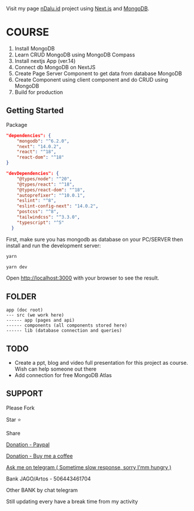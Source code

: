 Visit my page [nDalu.id](https://ndalu.id/) project using [Next.js](https://nextjs.org/) and [MongoDB](https://www.mongodb.com/).

# COURSE

1. Install MongoDB
2. Learn CRUD MongoDB using MongoDB Compass
3. Install nextjs App (ver.14)
4. Connect db MongoDB on NextJS
5. Create Page Server Component to get data from database MongoDB
6. Create Component using client component and do CRUD using MongoDB
7. Build for production

## Getting Started

Package

```json
"dependencies": {
    "mongodb": "^6.2.0",
    "next": "14.0.2",
    "react": "^18",
    "react-dom": "^18"
}

"devDependencies": {
    "@types/node": "^20",
    "@types/react": "^18",
    "@types/react-dom": "^18",
    "autoprefixer": "^10.0.1",
    "eslint": "^8",
    "eslint-config-next": "14.0.2",
    "postcss": "^8",
    "tailwindcss": "^3.3.0",
    "typescript": "^5"
  }
```

First, make sure you has mongodb as database on your PC/SERVER
then install and run the development server:

```bash
yarn

yarn dev
```

Open [http://localhost:3000](http://localhost:3000) with your browser to see the result.

## FOLDER

```
app (doc root)
--- src (we work here)
------ app (pages and api)
------ components (all components stored here)
------ lib (database connection and queries)
```

## TODO

- Create a ppt, blog and video full presentation for this project as course. Wish can help someone out there
- Add connection for free MongoDB Atlas

## SUPPORT

Please Fork

Star ⭐

Share

[Donation - Paypal](https://paypal.me/tofiknuryanto)

[Donation - Buy me a coffee](https://www.buymeacoffee.com/tofiknuryanto)

[Ask me on telegram ( Sometime slow response, sorry I'mm hungry )](https://t.me/ndaludotid)

Bank JAGO/Artos - 506443461704

Other BANK by chat telegram

Still updating every have a break time from my activity